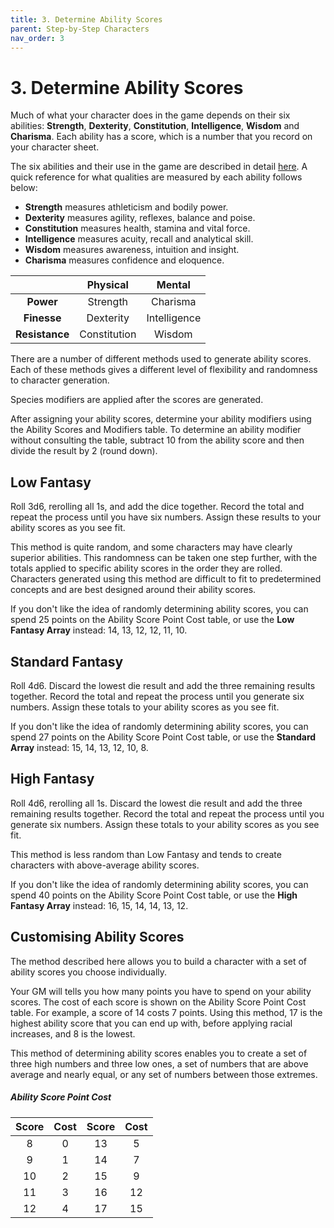```yaml
---
title: 3. Determine Ability Scores
parent: Step-by-Step Characters
nav_order: 3
---
```


# 3. Determine Ability Scores
Much of what your character does in the game depends on their six abilities: **Strength**, **Dexterity**, **Constitution**, **Intelligence**, **Wisdom** and **Charisma**. Each ability has a score, which is a number that you record on your character sheet.

The six abilities and their use in the game are described in detail [here](https://stormchaserroleplaying.com/stormchaserRPG/UsingAbilityScores/). A quick reference for what qualities are measured by each ability follows below:

* **Strength** measures athleticism and bodily power.
* **Dexterity** measures agility, reflexes, balance and poise.
* **Constitution** measures health, stamina and vital force.
* **Intelligence** measures acuity, recall and analytical skill.
* **Wisdom** measures awareness, intuition and insight.
* **Charisma** measures confidence and eloquence.

|   | Physical | Mental |
|:-:|:--------:|:------:|
| **Power** | Strength | Charisma |
| **Finesse** | Dexterity | Intelligence |
| **Resistance** | Constitution | Wisdom |

There are a number of different methods used to generate ability scores. Each of these methods gives a different level of flexibility and randomness to character generation.

Species modifiers are applied after the scores are generated.

After assigning your ability scores, determine your ability modifiers using the Ability Scores and Modifiers table. To determine an ability modifier without consulting the table, subtract 10 from the ability score and then divide the result by 2 (round down).

## Low Fantasy
Roll 3d6, rerolling all 1s, and add the dice together. Record the total and repeat the process until you have six numbers. Assign these results to your ability scores as you see fit.

This method is quite random, and some characters may have clearly superior abilities. This randomness can be taken one step further, with the totals applied to specific ability scores in the order they are rolled. Characters generated using this method are difficult to fit to predetermined concepts and are best designed around their ability scores.

If you don't like the idea of randomly determining ability scores, you can spend 25 points on the Ability Score Point Cost table, or use the **Low Fantasy Array** instead: 14, 13, 12, 12, 11, 10.

## Standard Fantasy
Roll 4d6. Discard the lowest die result and add the three remaining results together. Record the total and repeat the process until you generate six numbers. Assign these totals to your ability scores as you see fit.

If you don't like the idea of randomly determining ability scores, you can spend 27 points on the Ability Score Point Cost table, or use the **Standard Array** instead: 15, 14, 13, 12, 10, 8.

## High Fantasy
Roll 4d6, rerolling all 1s. Discard the lowest die result and add the three remaining results together. Record the total and repeat the process until you generate six numbers. Assign these totals to your ability scores as you see fit.

This method is less random than Low Fantasy and tends to create characters with above-average ability scores.

If you don't like the idea of randomly determining ability scores, you can spend 40 points on the Ability Score Point Cost table, or use the **High Fantasy Array** instead: 16, 15, 14, 14, 13, 12.

## Customising Ability Scores
The method described here allows you to build a character with a set of ability scores you choose individually.

Your GM will tells you how many points you have to spend on your ability scores. The cost of each score is shown on the Ability Score Point Cost table. For example, a score of 14 costs 7 points. Using this method, 17 is the highest ability score that you can end up with, before applying racial increases, and 8 is the lowest.

This method of determining ability scores enables you to create a set of three high numbers and three low ones, a set of numbers that are above average and nearly equal, or any set of numbers between those extremes.

##### Ability Score Point Cost

| Score | Cost | Score | Cost |
|:-----:|:----:|:-----:|:----:|
| 8 | 0 | 13 | 5 |
| 9 | 1 | 14 | 7 |
| 10 | 2 | 15 | 9 |
| 11 | 3 | 16 | 12 |
| 12 | 4 | 17 | 15 |

